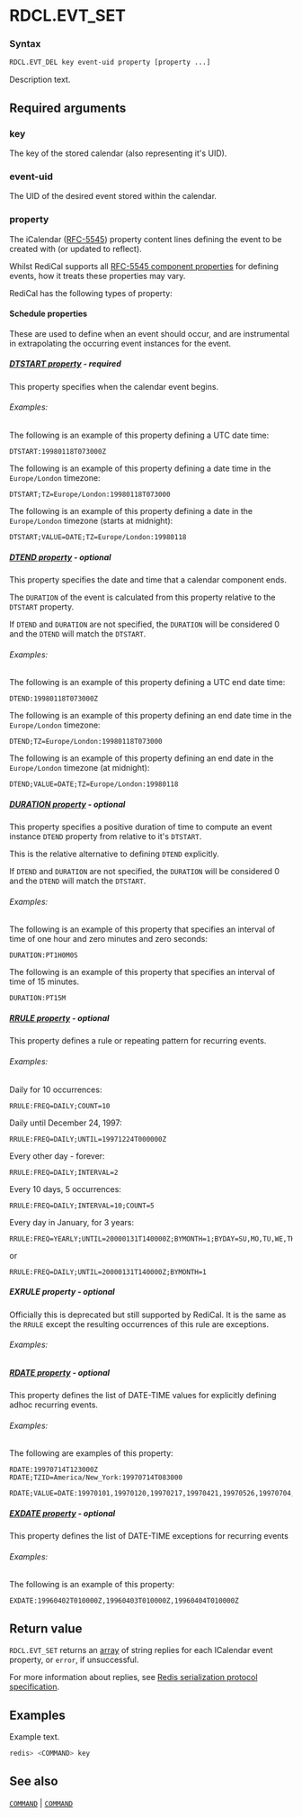 # RDCL.EVT_SET

### Syntax
```bash
RDCL.EVT_DEL key event-uid property [property ...]
```

Description text.

## Required arguments

### key
The key of the stored calendar (also representing it's UID).

### event-uid
The UID of the desired event stored within the calendar.

### property
The iCalendar ([RFC-5545](https://datatracker.ietf.org/doc/html/rfc5545)) property content lines defining the event to be created with (or updated to reflect).

Whilst RediCal supports all [RFC-5545 component properties](https://datatracker.ietf.org/doc/html/rfc5545#section-3.8.1) for defining events, how it treats these properties may vary. 

RediCal has the following types of property:

#### Schedule properties

These are used to define when an event should occur, and are instrumental in extrapolating the occurring event instances for the event.

##### [DTSTART property](https://datatracker.ietf.org/doc/html/rfc5545#section-3.8.2.4) - required
This property specifies when the calendar event begins.

###### Examples:

The following is an example of this property defining a UTC date time:

```
DTSTART:19980118T073000Z
```

The following is an example of this property defining a date time in the `Europe/London` timezone:

```
DTSTART;TZ=Europe/London:19980118T073000
```

The following is an example of this property defining a date in the `Europe/London` timezone (starts at midnight):

```
DTSTART;VALUE=DATE;TZ=Europe/London:19980118
```

##### [DTEND property](https://datatracker.ietf.org/doc/html/rfc5545#section-3.8.2.2) - optional
This property specifies the date and time that a calendar component ends.

The `DURATION` of the event is calculated from this property relative to the `DTSTART` property.

If `DTEND` and `DURATION` are not specified, the `DURATION` will be considered 0 and the `DTEND` will match the `DTSTART`.

###### Examples:

The following is an example of this property defining a UTC end date time:

```
DTEND:19980118T073000Z
```

The following is an example of this property defining an end date time in the `Europe/London` timezone:

```
DTEND;TZ=Europe/London:19980118T073000
```

The following is an example of this property defining an end date in the `Europe/London` timezone (at midnight):

```
DTEND;VALUE=DATE;TZ=Europe/London:19980118
```

##### [DURATION property](https://datatracker.ietf.org/doc/html/rfc5545#section-3.8.2.5) - optional
This property specifies a positive duration of time to compute an event instance `DTEND` property from relative to it's `DTSTART`.

This is the relative alternative to defining `DTEND` explicitly.

If `DTEND` and `DURATION` are not specified, the `DURATION` will be considered 0 and the `DTEND` will match the `DTSTART`.

###### Examples:

The following is an example of this property that specifies an interval of time of one hour and zero minutes and zero seconds:

```
DURATION:PT1H0M0S
```

The following is an example of this property that specifies an interval of time of 15 minutes.

```
DURATION:PT15M
```

##### [RRULE property](https://datatracker.ietf.org/doc/html/rfc5545#section-3.8.5.3) - optional
This property defines a rule or repeating pattern for recurring events.

###### Examples:

Daily for 10 occurrences:

```
RRULE:FREQ=DAILY;COUNT=10
```

Daily until December 24, 1997:

```
RRULE:FREQ=DAILY;UNTIL=19971224T000000Z
```

Every other day - forever:

```
RRULE:FREQ=DAILY;INTERVAL=2
```

Every 10 days, 5 occurrences:

```
RRULE:FREQ=DAILY;INTERVAL=10;COUNT=5
```

Every day in January, for 3 years:

```
RRULE:FREQ=YEARLY;UNTIL=20000131T140000Z;BYMONTH=1;BYDAY=SU,MO,TU,WE,TH,FR,SA
```

or

```
RRULE:FREQ=DAILY;UNTIL=20000131T140000Z;BYMONTH=1
```

##### EXRULE property - optional
Officially this is deprecated but still supported by RediCal. It is the same as the `RRULE` except the resulting occurrences of this rule are exceptions.

###### Examples:

##### [RDATE property](https://datatracker.ietf.org/doc/html/rfc5545#section-3.8.5.2) - optional
This property defines the list of DATE-TIME values for explicitly defining adhoc recurring events.

###### Examples:

The following are examples of this property:

```
RDATE:19970714T123000Z
RDATE;TZID=America/New_York:19970714T083000

RDATE;VALUE=DATE:19970101,19970120,19970217,19970421,19970526,19970704,19970901,19971014,19971128,19971129,19971225
```

##### [EXDATE property](https://datatracker.ietf.org/doc/html/rfc5545#section-3.8.5.1) - optional
This property defines the list of DATE-TIME exceptions for recurring events

###### Examples:

The following is an example of this property:

```
EXDATE:19960402T010000Z,19960403T010000Z,19960404T010000Z
```

## Return value 

`RDCL.EVT_SET` returns an [array](https://redis.io/docs/reference/protocol-spec/#arrays) of string replies for each ICalendar event property, or `error`, if unsuccessful.

For more information about replies, see [Redis serialization protocol specification](https://redis.io/docs/reference/protocol-spec). 

## Examples

Example text.
```bash
redis> <COMMAND> key
```

## See also

[`COMMAND`](doc.path.md) | [`COMMAND`](doc.path.md)
